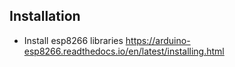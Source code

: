 
## Installation
* Install esp8266 libraries https://arduino-esp8266.readthedocs.io/en/latest/installing.html